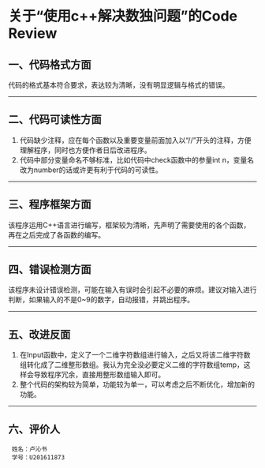 # **关于“使用c++解决数独问题”的Code Review**
## 一、代码格式方面
代码的格式基本符合要求，表达较为清晰，没有明显逻辑与格式的错误。

---
## 二、代码可读性方面
1. 代码缺少注释，应在每个函数以及重要变量前面加入以“//”开头的注释，方便理解程序，同时也方便作者日后改进程序。
2. 代码中部分变量命名不够标准，比如代码中check函数中的参量int n，变量名改为number的话或许更有利于代码的可读性。

---
## 三、程序框架方面
该程序运用C++语言进行编写，框架较为清晰，先声明了需要使用的各个函数，再在之后完成了各函数的编写。

---
## 四、错误检测方面
该程序未设计错误检测，可能在输入有误时会引起不必要的麻烦。建议对输入进行判断，如果输入的不是0~9的数字，自动报错，并跳出程序。

---
## 五、改进反面
1. 在Input函数中，定义了一个二维字符数组进行输入，之后又将该二维字符数组转化成了二维整形数组。我认为完全没必要定义二维的字符数组temp，这样会导致程序冗余，直接用整形数组输入即可。
2. 整个代码的架构较为简单，功能较为单一，可以考虑之后不断优化，增加新的功能。

---
## 六、评价人
     姓名：卢沁书
     学号：U201611873